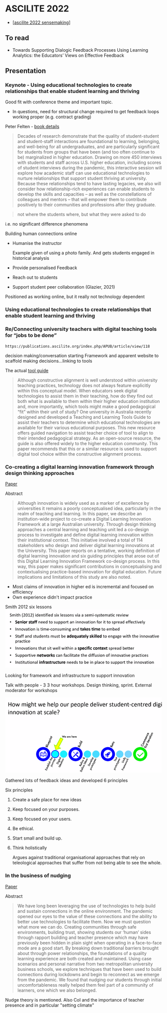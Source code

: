 # ASCILITE 2022

- [[ascilite 2022 sensemaking]] 

## To read


- Towards Supporting Dialogic Feedback Processes Using Learning Analytics: the Educators’ Views on Effective Feedback

## Presentation

### Keynote - Using educational technologies to create relationships that enable student learning and thriving

Good fit with conference theme and important topic.

- In questions, need for structural change required to get feedback loops working proper (e.g. contract grading)

Peter Felten - [book details](https://www.elon.edu/u/news/2021/01/04/lambert-and-felten-explore-the-power-of-relationship-rich-education-in-new-book/)

> Decades of research demonstrate that the quality of student-student and student-staff interactions are foundational to learning, belonging, and well-being for all undergraduates, and are particularly significant for students from groups that have been (and too often continue to be) marginalized in higher education. Drawing on more 450 interviews with students and staff across U.S. higher education, including scores of student interviews during the pandemic, this interactive session will explore how academic staff can use educational technologies to nurture relationships that support student thriving at university. Because these relationships tend to have lasting legacies, we also will consider how relationship-rich experiences can enable students to develop the skills and capacities – as well as the constellations of colleagues and mentors – that will empower them to contribute positively to their communities and professions after they graduate.

> not where the students where, but what they were asked to do

i.e. no significant difference phenomena

Building human connections online

- Humanise the instructor

    Example given of using a photo family. And gets students engaged in historical analysis
- Provide personalised Feedback
- Reach out to students
- Support student peer collaboration (Glazier, 2021)

Positioned as working online, but it really not technology dependent



### Using educational technologies to create relationships that enable student learning and thriving

### Re/Connecting university teachers with digital teaching tools for “jobs to be done”
    https://publications.ascilite.org/index.php/APUB/article/view/118

decision making/conversation starting Framework and apparent website to scaffold making decisions...linking to tools

The actual [tool guide](https://tl-tools-guide.deakin.edu.au/)

> Although constructive alignment is well understood within university teaching practices, technology does not always feature explicitly within this conceptual model. When educators seek digital technologies to assist them in their teaching, how do they find out both what is available to them within their higher education institution and, more importantly, which tools might make a good pedagogical “fit” within their unit of study? One university in Australia recently designed and developed a Teaching and Learning Tools Guide to assist their teachers to determine which educational technologies are available for their various educational purposes. This new resource offers guided navigation to assist teacher choice of tool to align to their intended pedagogical strategy. As an open-source resource, the guide is also offered widely to the higher education community. This paper recommends that this or a similar resource is used to support digital tool choice within the constructive alignment process.

### Co-creating a digital learning innovation framework through design thinking approaches 

[Paper](https://publications.ascilite.org/index.php/APUB/article/view/140)

Abstract
> Although innovation is widely used as a marker of excellence by universities it remains a poorly conceptualised idea, particularly in the realm of teaching and learning. In this paper, we describe an institution-wide project to co-create a Digital Learning Innovation Framework at a large Australian university. Through design thinking approaches a central learning and teaching unit led a co-design process to investigate and define digital learning innovation within their institutional context. This initiative involved a total of 114 stakeholders who design and deliver digital learning innovations at the University. This paper reports on a tentative, working definition of digital learning innovation and six guiding principles that arose out of this Digital Learning Innovation Framework co-design process. In this way, this paper makes significant contributions in conceptualising and contextualising practice-based innovation for digital education. Future implications and limitations of this study are also noted.

- Most claims of innovation in higher ed is incremental and focused on efficiency
- Own experience didn't impact practice

Smith 2012 six lessons
![](images/smith.png)  

Looking for framework and infrastructure to support innovation

Talk with people - 3 3 hour workshops.  Design thinking, sprint.  External moderator for workshops

![](images/designChallenge.png)  

Gathered lots of feedback ideas and developed 6 principles

Six principles

1. Create a safe place for new ideas
2. Keep focused on your purposes.
3. Keep focused on your users.
4. Be ethical.
5. Start small and build up.
6. Think holistically

    Argues against traditional organisational approaches that rely on teleological approaches that suffer from not being able to see the whole.

### In the business of nudging

[Paper](https://publications.ascilite.org/index.php/APUB/article/view/222)

Abstract
> We have long been leveraging the use of technologies to help build and sustain connections in the online environment. The pandemic opened our eyes to the value of these connections and the ability to better use technologies to facilitate them. Now we must question what more we can do. Creating communities through safe environments, building trust, showing students our ‘human’ sides through rapport building and teacher presence which may have previously been hidden in plain sight when operating in a face-to-face mode are a good start. By breaking down traditional barriers brought about through power relationships, the foundations of a quality learning experience are both created and maintained. Using case scenarios and personal narrative from two metropolitan university business schools, we explore techniques that have been used to build connections during lockdowns and begin to reconnect as we emerge from the pandemic. We found that nudging our students through initial uncomfortableness really helped them feel part of a community of learners, one which we also belonged.

Nudge theory is mentioned.  Also CoI and the importance of teacher presence and in particular "setting climate"





[//begin]: # "Autogenerated link references for markdown compatibility"
[ascilite 2022 sensemaking]: <ascilite 2022 sensemaking> "Sensemaking - ASCILITE 2022"
[//end]: # "Autogenerated link references"
